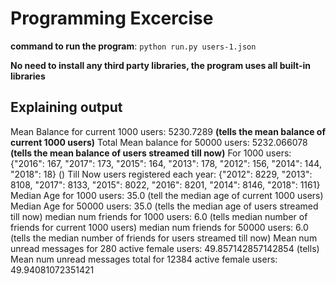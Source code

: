 # Programming Excercise

**command to run the program**: `python run.py users-1.json`

**No need to install any third party libraries, the program uses all built-in libraries**

## Explaining output

Mean Balance for current 1000 users: 5230.7289 **(tells the mean balance of current 1000 users)**
Total Mean balance for 50000 users: 5232.066078 **(tells the mean balance of users streamed till now)**
For 1000 users: {"2016": 167, "2017": 173, "2015": 164, "2013": 178, "2012": 156, "2014": 144, "2018": 18} ()
Till Now users registered each year: {"2012": 8229, "2013": 8108, "2017": 8133, "2015": 8022, "2016": 8201, "2014": 8146, "2018": 1161}
Median Age for 1000 users: 35.0 (tell the median age of current 1000 users)
Median Age for 50000 users: 35.0 (tells the median age of users streamed till now)
median num friends for 1000 users: 6.0 (tells median number of friends for current 1000 users)
median num friends for 50000 users: 6.0 (tells the median number of friends for users streamed till now)
Mean num unread messages for 280 active female users: 49.857142857142854 (tells)
Mean num unread messages total for 12384 active female users: 49.94081072351421

